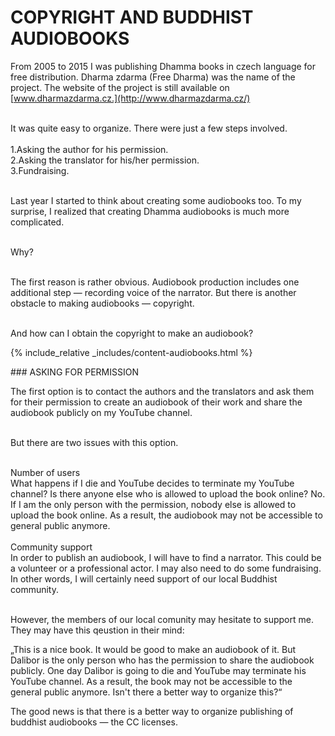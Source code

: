 # COPYRIGHT AND BUDDHIST AUDIOBOOKS

From 2005 to 2015 I was publishing Dhamma books in czech language for free distribution. Dharma zdarma (Free Dharma) was the name of the project. The website of the project is still available on [www.dharmazdarma.cz.](http://www.dharmazdarma.cz/) <br><br>

It was quite easy to organize. There were just a few steps involved.<br><br>
<span>1.</span>Asking the author for his permission.<br>
<span>2.</span>Asking the translator for his/her permission.<br>
<span>3.</span>Fundraising.<br><br>

Last year I started to think about creating some audiobooks too. To my surprise, I realized that creating Dhamma audiobooks is much more complicated.<br><br>

Why?<br><br>

The first reason is rather obvious. Audiobook production includes one additional step — recording voice of the narrator. But there is another obstacle to making audiobooks — copyright. <br><br>

<p id="go-to-content">And how can I obtain the copyright to make an audiobook?</p>

{% include_relative  _includes/content-audiobooks.html %}

<div id="anchor-asking-for-permission" markdown="1">
### ASKING FOR PERMISSION
</div>

The first option is to contact the authors and the translators and ask them for their permission to create an audiobook of their work and share the audiobook publicly on my YouTube channel.<br><br>

But there are two issues with this option.<br><br>

<div class="underline">Number of users</div>
What happens if I die and YouTube decides to terminate my YouTube channel? Is there anyone else who is allowed to upload the book online? No. If I am the only person with the permission, nobody else is allowed to upload the book online. As a result, the audiobook may not be accessible to general public anymore.<br><br>

<div class="underline">Community support</div>
In order to publish an audiobook, I will have to find a narrator. This could be a volunteer or a professional actor. I may also need to do some fundraising. In other words, I will certainly need support of our local Buddhist community.<br><br>

However, the members of our local comunity may hesitate to support me. They may have this qeustion in their mind:

<div class="citace" markdown="1">
„This is a nice book. It would be good to make an audiobook of it. But Dalibor is the only person who has the permission to share the audiobook publicly. One day Dalibor is going to die and YouTube may terminate his YouTube channel. As a result, the book may not be accessible to the general public anymore. Isn't there a better way to organize this?“
</div>

The good news is that there is a better way to organize publishing of buddhist audiobooks — the CC licenses.
